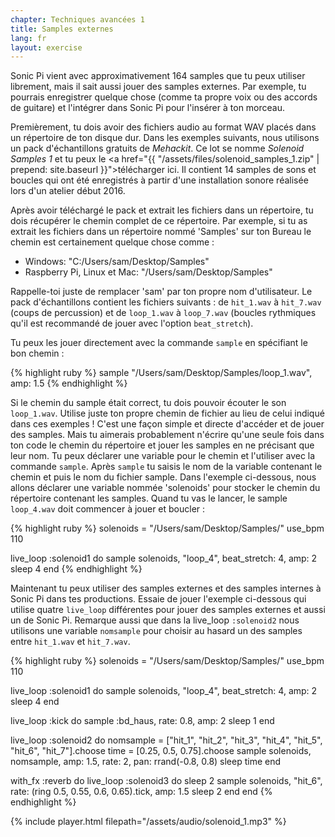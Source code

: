 ```yaml
---
chapter: Techniques avancées 1
title: Samples externes
lang: fr
layout: exercise
---
```


Sonic Pi vient avec approximativement 164 samples que tu peux utiliser librement, mais il sait aussi jouer des samples externes. Par exemple, tu pourrais enregistrer quelque chose (comme ta propre voix ou des accords de guitare) et l'intégrer dans Sonic Pi pour l'insérer à ton morceau.

Premièrement, tu dois avoir des fichiers audio au format WAV placés dans un répertoire de ton disque dur. Dans les exemples suivants, nous utilisons un pack d'échantillons gratuits de *Mehackit*. Ce lot se nomme *Solenoid Samples 1* et tu peux le <a href="{{ "/assets/files/solenoid_samples_1.zip" | prepend: site.baseurl }}">télécharger ici</a>. Il contient 14 samples de sons et boucles qui ont été enregistrés à partir d'une installation sonore réalisée lors d'un atelier début 2016.

Après avoir téléchargé le pack et extrait les fichiers dans un répertoire, tu dois récupérer le chemin complet de ce répertoire. Par exemple, si tu as extrait les fichiers dans un répertoire nommé 'Samples' sur ton Bureau le chemin est certainement quelque chose comme&nbsp;:

* Windows: "C:/Users/sam/Desktop/Samples"
* Raspberry Pi, Linux et Mac: "/Users/sam/Desktop/Samples"

Rappelle-toi juste de remplacer 'sam' par ton propre nom d'utilisateur. Le pack d'échantillons contient les fichiers suivants&nbsp;: de `hit_1.wav` à `hit_7.wav` (coups de percussion) et de `loop_1.wav` à `loop_7.wav` (boucles rythmiques qu'il est recommandé de jouer avec l'option `beat_stretch`).

Tu peux les jouer directement avec la commande `sample` en spécifiant le bon chemin&nbsp;:

{% highlight ruby %}
sample "/Users/sam/Desktop/Samples/loop_1.wav", amp: 1.5
{% endhighlight %}

Si le chemin du sample était correct, tu dois pouvoir écouter le son `loop_1.wav`. Utilise juste ton propre chemin de fichier au lieu de celui indiqué dans ces exemples&nbsp;! C'est une façon simple et directe d'accéder et de jouer des samples. Mais tu aimerais probablement n'écrire qu'une seule fois dans ton code le chemin du répertoire et jouer les samples en ne précisant que leur nom. Tu peux déclarer une variable pour le chemin et l'utiliser avec la commande `sample`. Après `sample` tu saisis le nom de la variable contenant le chemin et puis le nom du fichier sample. Dans l'exemple ci-dessous, nous allons déclarer une variable nommée 'solenoids' pour stocker le chemin du répertoire contenant les samples. Quand tu vas le lancer, le sample `loop_4.wav` doit commencer à jouer et boucler&nbsp;:

{% highlight ruby %}
solenoids = "/Users/sam/Desktop/Samples/"
use_bpm 110

live_loop :solenoid1 do
  sample solenoids, "loop_4", beat_stretch: 4, amp: 2
  sleep 4
end
{% endhighlight %}

Maintenant tu peux utiliser des samples externes et des samples internes à Sonic Pi dans tes productions. Essaie de jouer l'exemple ci-dessous qui utilise quatre `live_loop` différentes pour jouer des samples externes et aussi un de Sonic Pi. Remarque aussi que dans la live_loop `:solenoid2` nous utilisons une variable `nomsample` pour choisir au hasard un des samples entre `hit_1.wav` et `hit_7.wav`.

{% highlight ruby %}
solenoids = "/Users/sam/Desktop/Samples/"
use_bpm 110

live_loop :solenoid1 do
  sample solenoids, "loop_4", beat_stretch: 4, amp: 2
  sleep 4
end

live_loop :kick do
  sample :bd_haus, rate: 0.8, amp: 2
  sleep 1
end

live_loop :solenoid2 do
  nomsample = ["hit_1", "hit_2", "hit_3", "hit_4", "hit_5", "hit_6", "hit_7"].choose
  time = [0.25, 0.5, 0.75].choose
  sample solenoids, nomsample, amp: 1.5, rate: 2, pan: rrand(-0.8, 0.8)
  sleep time
end

with_fx :reverb do
  live_loop :solenoid3 do
    sleep 2
    sample solenoids, "hit_6", rate: (ring 0.5, 0.55, 0.6, 0.65).tick, amp: 1.5
    sleep 2
  end
end
{% endhighlight %}

{% include player.html filepath="/assets/audio/solenoid_1.mp3" %}
